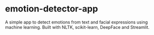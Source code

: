 # emotion-detector-app
A simple app to detect emotions from text and facial expressions using machine learning. Built with NLTK, scikit-learn, DeepFace and Streamlit.
